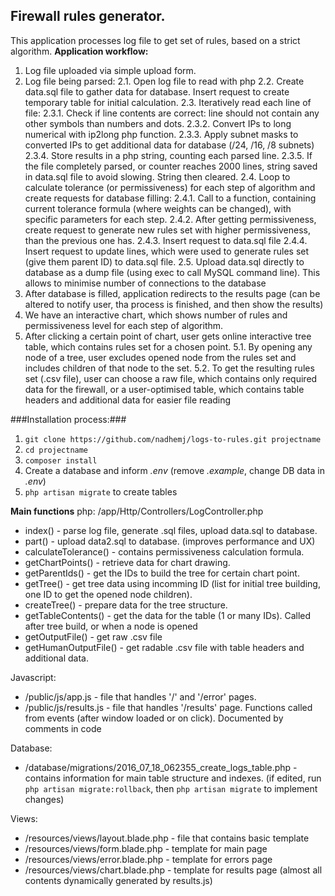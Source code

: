 ## Firewall rules generator. ##
This application processes log file to get set of rules, based on a strict algorithm.
**Application workflow:**
1. Log file uploaded via simple upload form.
2. Log file being parsed:
2.1. Open log file to read with php
2.2. Create data.sql file to gather data for database. Insert request to create temporary table for initial calculation.
2.3. Iteratively read each line of file:
2.3.1. Check if line contents are correct: line should not contain any other symbols than numbers and dots.
2.3.2. Convert IPs to long numerical with ip2long php function.
2.3.3. Apply subnet masks to converted IPs to get additional data for database (/24, /16, /8 subnets)
2.3.4. Store results in a php string, counting each parsed line.
2.3.5. If the file completely parsed, or counter reaches 2000 lines, string saved in data.sql file to avoid slowing. String then cleared.
2.4. Loop to calculate tolerance (or permissiveness) for each step of algorithm and create requests for database filling:
2.4.1. Call to a function, containing current tolerance formula (where weights can be changed), with specific parameters for each step.
2.4.2. After getting permissiveness, create request to generate new rules set with higher permissiveness, than the previous one has.
2.4.3. Insert request to data.sql file
2.4.4. Insert request to update lines, which were used to generate rules set (give them parent ID) to data.sql file.
2.5. Upload data.sql directly to database as a dump file (using exec to call MySQL command line). This allows to minimise number of connections to the database
3. After database is filled, application redirects to the results page (can be altered to notify user, tha process is finished, and then show the results)
4. We have an interactive chart, which shows number of rules and permissiveness level for each step of algorithm.
5. After clicking a certain point of chart, user gets online interactive tree table, which contains rules set for a chosen point.
5.1. By opening any node of a tree, user excludes opened node from the rules set and includes children of that node to the set.
5.2. To get the resulting rules set (.csv file), user can choose a raw file, which contains only required data for the firewall, or a user-optimised table, which contains table headers and additional data for easier file reading

###Installation process:###
1. `git clone https://github.com/nadhemj/logs-to-rules.git projectname`
2. `cd projectname`
3. `composer install`
4. Create a database and inform *.env* (remove *.example*, change DB data in *.env*)
5. `php artisan migrate` to create tables

**Main functions**
php:
/app/Http/Controllers/LogController.php
* index() - parse log file, generate .sql files, upload data.sql to database.
* part() - upload data2.sql to database. (improves performance and UX)
* calculateTolerance() - contains permissiveness calculation formula.
* getChartPoints() - retrieve data for chart drawing.
* getParentIds() - get the IDs to build the tree for certain chart point.
* getTree() - get tree data using incomming ID (list for initial tree building, one ID to get the opened node children).
* createTree() - prepare data for the tree structure.
* getTableContents() - get the data for the table (1 or many IDs). Called after tree build, or when a node is opened
* getOutputFile() - get raw .csv file
* getHumanOutputFile() - get radable .csv file with table headers and additional data.

Javascript:
* /public/js/app.js - file that handles '/' and '/error' pages.
* /public/js/results.js - file that handles '/results' page. Functions called from events (after window loaded or on click). Documented by comments in code

Database:
* /database/migrations/2016_07_18_062355_create_logs_table.php - contains information for main table structure and indexes.
(if edited, run `php artisan migrate:rollback`, then `php artisan migrate` to implement changes)

Views:
* /resources/views/layout.blade.php - file that contains basic template
* /resources/views/form.blade.php - template for main page 
* /resources/views/error.blade.php - template for errors page 
* /resources/views/chart.blade.php - template for results page (almost all contents dynamically generated by results.js)
